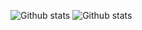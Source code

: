 ![Github stats](https://github-readme-stats.vercel.app/api?username=AlbertHambardzumyan&show_icons=true&count_private=true&hide_title=true&include_all_commits=true)
![Github stats](https://github-readme-stats.vercel.app/api/top-langs/?username=AlbertHambardzumyan&hide=CSS,HTML,M&hide_title=true&layout=compact)
